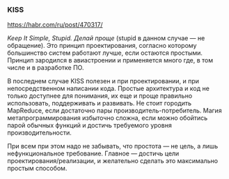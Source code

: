 ### KISS

https://habr.com/ru/post/470317/

*Keep It Simple, Stupid. Делай проще* (stupid в данном случае — не обращение). Это принцип проектирования, согласно которому большинство систем работают лучше, если остаются простыми. Принцип зародился в авиастроении и применяется много где, в том числе и в разработке ПО.

В последнем случае KISS полезен и при проектировании, и при непосредственном написании кода. Простые архитектура и код не только доступнее для понимания, их еще и проще правильно использовать, поддерживать и развивать. Не стоит городить MapReduce, если достаточно пары производитель-потребитель. Магия метапрограммирования избыточно сложна, если можно обойтись парой обычных функций и достичь требуемого уровня производительности.

При всем при этом надо не забывать, что простота — не цель, а лишь нефункциональное требование. Главное — достичь цели проектирования/реализации, и желательно сделать это максимально простым способом.
